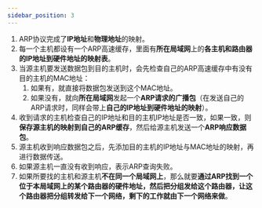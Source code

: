 ```yaml
---
sidebar_position: 3
---
```


1. ARP协议完成了**IP地址**和**物理地址**的映射。
2. 每一个主机都设有一个ARP高速缓存，里面有**所在局域网**上的**各主机和路由器的IP地址到硬件地址的映射表**。
3. 当源主机要发送数据包到目的主机时，会先检查自己的ARP高速缓存中有没有目的主机的MAC地址：
   1. 如果有，就直接将数据包发送到这个MAC地址。
   2. 如果没有，就向**所在局域网**发起一个**ARP请求的广播包**（在发送自己的ARP请求时，同样会带上**自己的IP地址到硬件地址的映射**）。
4. 收到请求的主机检查自己的IP地址和目的主机IP地址是否一致，如果一致，则**保存源主机的映射到自己的ARP缓存**，然后给源主机发送一个**ARP响应数据包**。
5. 源主机收到响应数据包之后，先添加目的主机的IP地址与MAC地址的映射，再进行数据传送。
6. 如果源主机一直没有收到响应，表示ARP查询失败。
7. 如果所要找的主机和源主机**不在同一个局域网上**，那么就要**通过ARP找到一个位于本局域网上的某个路由器的硬件地址，然后把分组发给这个路由器，让这个路由器把分组转发给下一个网络，剩下的工作就由下一个网络来做**。
